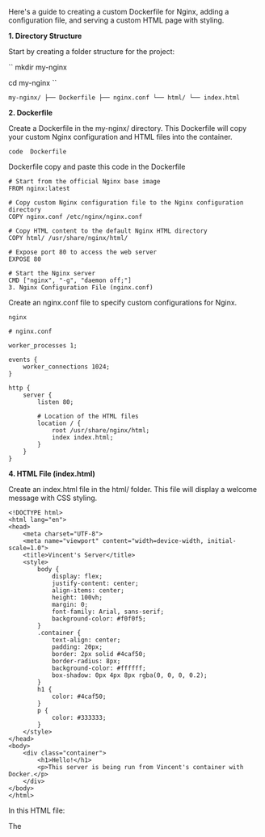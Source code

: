 Here's a guide to creating a custom Dockerfile for Nginx, adding a configuration file, and serving a custom HTML page with styling.

**1. Directory Structure**

Start by creating a folder structure for the project:

`` mkdir my-nginx

  cd my-nginx
``

``
my-nginx/
├── Dockerfile
├── nginx.conf
└── html/
    └── index.html
``    


**2. Dockerfile**

Create a Dockerfile in the my-nginx/ directory. This Dockerfile will copy your custom Nginx configuration and HTML files into the container.

``code  Dockerfile``

Dockerfile
copy and paste this code in the Dockerfile
```
# Start from the official Nginx base image
FROM nginx:latest

# Copy custom Nginx configuration file to the Nginx configuration directory
COPY nginx.conf /etc/nginx/nginx.conf

# Copy HTML content to the default Nginx HTML directory
COPY html/ /usr/share/nginx/html/

# Expose port 80 to access the web server
EXPOSE 80

# Start the Nginx server
CMD ["nginx", "-g", "daemon off;"]
3. Nginx Configuration File (nginx.conf)

```
Create an nginx.conf file to specify custom configurations for Nginx.

```
nginx

# nginx.conf

worker_processes 1;

events {
    worker_connections 1024;
}

http {
    server {
        listen 80;
        
        # Location of the HTML files
        location / {
            root /usr/share/nginx/html;
            index index.html;
        }
    }
}

```


**4. HTML File (index.html)**

Create an index.html file in the html/ folder. This file will display a welcome message with CSS styling.

```
<!DOCTYPE html>
<html lang="en">
<head>
    <meta charset="UTF-8">
    <meta name="viewport" content="width=device-width, initial-scale=1.0">
    <title>Vincent's Server</title>
    <style>
        body {
            display: flex;
            justify-content: center;
            align-items: center;
            height: 100vh;
            margin: 0;
            font-family: Arial, sans-serif;
            background-color: #f0f0f5;
        }
        .container {
            text-align: center;
            padding: 20px;
            border: 2px solid #4caf50;
            border-radius: 8px;
            background-color: #ffffff;
            box-shadow: 0px 4px 8px rgba(0, 0, 0, 0.2);
        }
        h1 {
            color: #4caf50;
        }
        p {
            color: #333333;
        }
    </style>
</head>
<body>
    <div class="container">
        <h1>Hello!</h1>
        <p>This server is being run from Vincent's container with Docker.</p>
    </div>
</body>
</html>

```

In this HTML file:

The <style> block adds basic styling, including centering the content, background colors, and shadow effects.
The message "This server is being run from Vincent's container with Docker" is displayed in a styled box.

**5. Build and Run the Docker Container**

In your terminal, navigate to the my-nginx/ directory and build the Docker image.

```
docker build -t vincent-nginx .
```

Run the Docker container:


``sudo docker run -d -p 8080:80 --name vincent-nginx-container vincent-nginx``

Now, open your browser and navigate to http://localhost:8080. You should see the custom-styled message: "Hello! This server is being run from Vincent's container with Docker."

Explanation
``Dockerfile:`` Sets up Nginx with custom configuration and HTML files.

``nginx.conf:`` Configures Nginx to serve files from the /usr/share/nginx/html directory.

``index.html:`` Displays a custom message with CSS styling.

This setup provides a customized Nginx server running in a Docker container with a styled HTML message.



To push the Docker image to Docker Hub, you'll need to follow these steps:

Login to Docker Hub (if not already logged in).
Tag the image with your Docker Hub username.
Push the image to Docker Hub.
Here’s a detailed guide to accomplish this:

**Step 5: Login to Docker Hub**

If you haven’t logged into Docker Hub yet, use the following command:


**docker login -u **

You’ll be prompted to enter your Docker Hub username and password.

**Step 2: Tag the Image**
To push the image to Docker Hub, you need to tag it with your Docker Hub repository name. The tag format should be username/repository:tag.

For example, if your Docker Hub username is vincent, tag the image as follows:


``sudo docker tag vincent-nginx vincent/vincent-nginx:latest``

Here:

vincent-nginx is the local image name.
vincent/vincent-nginx:latest is the tagged name that includes your Docker Hub username.

**Step 3: Push the Image to Docker Hub**

Now, push the tagged image to Docker Hub:


``sudo docker push vincent/vincent-nginx:latest``
This will upload the image to your Docker Hub repository vincent/vincent-nginx.

**Step 4: Verify the Image on Docker Hub**

After the push completes, you can verify it by logging into your Docker Hub account and checking the repository.


Now, your image vincent/vincent-nginx:latest should be publicly available on Docker Hub, and you (or anyone else) can pull it using:

``sudo docker pull vincent/vincent-nginx:latest``

Replace vincent with your Docker Hub username as needed.